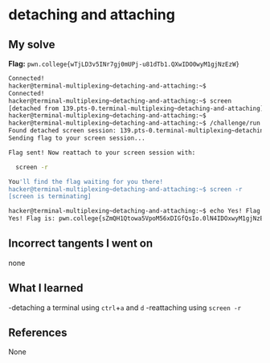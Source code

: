 
# detaching and attaching

## My solve
**Flag:** `pwn.college{wTjLD3v5INr7gj0mUPj-u81dTb1.QXwIDO0wyM1gjNzEzW}`

```bash
Connected!
hacker@terminal-multiplexing~detaching-and-attaching:~$
Connected!
hacker@terminal-multiplexing~detaching-and-attaching:~$ screen
[detached from 139.pts-0.terminal-multiplexing~detaching-and-attaching]
hacker@terminal-multiplexing~detaching-and-attaching:~$
hacker@terminal-multiplexing~detaching-and-attaching:~$ /challenge/run
Found detached screen session: 139.pts-0.terminal-multiplexing~detaching-and-attaching
Sending flag to your screen session...

Flag sent! Now reattach to your screen session with:

  screen -r

You'll find the flag waiting for you there!
hacker@terminal-multiplexing~detaching-and-attaching:~$ screen -r
[screen is terminating]
```
```bash
hacker@terminal-multiplexing~detaching-and-attaching:~$ echo Yes! Flag is: pwn.college{sZmQH1Qtowa5VpoM56xDIGfQsIo.0lN4IDOxwyM1gjNzEzW}
Yes! Flag is: pwn.college{sZmQH1Qtowa5VpoM56xDIGfQsIo.0lN4IDOxwyM1gjNzEzW}
```


## Incorrect tangents I went on
none

## What I learned
-detaching a terminal using `ctrl`+`a` and `d`
-reattaching using `screen -r`

## References 
None
